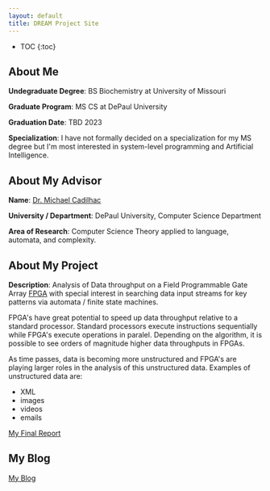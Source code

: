 ```yaml
---
layout: default
title: DREAM Project Site
---
```


* TOC
{:toc}

## About Me

<b>Undegraduate Degree</b>: BS Biochemistry at University of Missouri

<b>Graduate Program</b>: MS CS at DePaul University

<b>Graduation Date</b>: TBD 2023

<b>Specialization</b>: I have not formally decided on a specialization for my MS degree but I'm most interested in system-level programming and Artificial Intelligence.

## About My Advisor

<b>Name</b>: [Dr. Michael Cadilhac](https://michael.cadilhac.name/)

<b>University / Department</b>: DePaul University, Computer Science Department

<b>Area of Research</b>: Computer Science Theory applied to language, automata, and complexity.

## About My Project

<b>Description</b>: Analysis of Data throughput on a Field Programmable Gate Array [FPGA](https://www.xilinx.com/products/boards-and-kits/sp701.html) with special interest in searching data input streams for key patterns via automata / finite state machines.

FPGA's have great potential to speed up data throughput relative to a standard processor.  Standard processors execute instructions sequentially while FPGA's execute operations in paralel.  Depending on the algorithm, it is possible to see orders of magnitude higher data throughputs in FPGAs.

As time passes, data is becoming more unstructured and FPGA's are playing larger roles in the analysis of this unstructured data.  Examples of unstructured data are:

<ul>
  <li>XML</li>
  <li>images</li>
  <li>videos</li>
  <li>emails</li>
</ul>




[My Final Report](files/finalreport.pdf)

## My Blog

[My Blog](blog.html)
